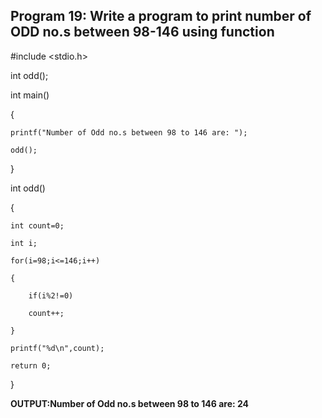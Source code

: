 ## Program 19: Write a program to print number of ODD no.s between 98-146 using function

#include <stdio.h>

int odd();

int main()

{

    printf("Number of Odd no.s between 98 to 146 are: ");
    
    odd();
    
}

int odd()

{

    int count=0;
    
    int i;
    
    for(i=98;i<=146;i++)
    
    {
    
        if(i%2!=0)
        
        count++;
        
    }
    
    printf("%d\n",count);
    
    return 0;
    
}

**OUTPUT:Number of Odd no.s between 98 to 146 are: 24**
